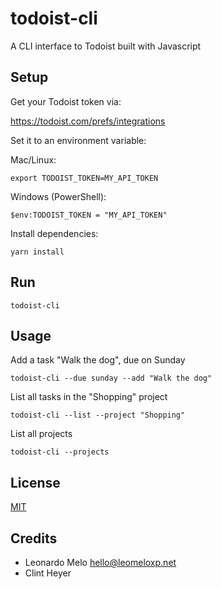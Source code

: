 # todoist-cli

A CLI interface to Todoist built with Javascript

## Setup

Get your Todoist token via:

https://todoist.com/prefs/integrations

Set it to an environment variable:

Mac/Linux:

`export TODOIST_TOKEN=MY_API_TOKEN`

Windows (PowerShell):

`$env:TODOIST_TOKEN = "MY_API_TOKEN"`

Install dependencies:

`yarn install`

## Run

```
todoist-cli
```

## Usage

Add a task "Walk the dog", due on Sunday

```
todoist-cli --due sunday --add "Walk the dog"
```

List all tasks in the "Shopping" project

```
todoist-cli --list --project "Shopping"
```

List all projects

```
todoist-cli --projects
```

## License

[MIT](./LICENSE)

## Credits

* Leonardo Melo <hello@leomeloxp.net>
* Clint Heyer